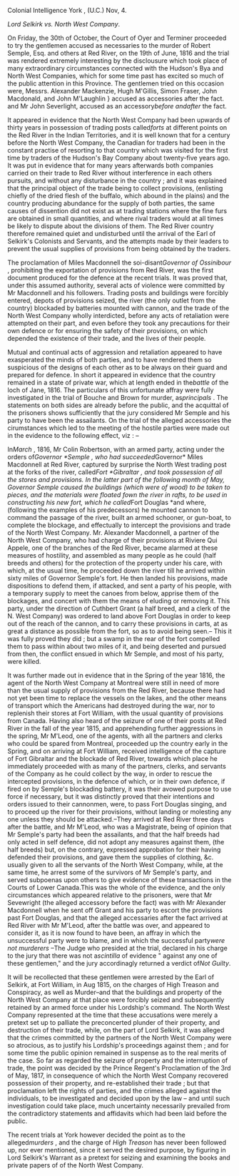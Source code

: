 Colonial Intelligence York , (U.C.) Nov, 4.*Lord Selkirk vs. North West Company*.On Friday, the 30th of October, the Court of Oyer and Terminer proceeded to try the gentlemen accused as necessaries to the murder of Robert Semple, Esq. and others at Red River, on the 19th of June, 1816 and the trial was rendered extremely interesting by the disclousure which took place of many extraordinary circumstances connected with the Hudson's Bya and North West Companies, which for some time past has excited so much of the public attention in this Province. The gentlemen tried on this occasion were, Messrs. Alexander Mackenzie, Hugh M'Gillis, Simon Fraser, John Macdonald, and John M'Laughlin } accused as accessories after the fact. and Mr John Severlight, accused as an accessory*before *and*after*  the fact.It appeared in evidence that the North West Company had been upwards of thirty years in possession of trading posts called*forts*  at different points on the Red River in the Indian Territories, and it is well known that for a century before the North West Company, the Canadian for traders had been in the constant practise of resorting to that country which was visited for the first time by traders of the Hudson's Bay Company about twenty-five years ago. It was put in evidence that for many years afterwards both companies carried on their trade to Red River without interference in each others pursuits, and without any disturbance in the country ; and it was explained that the principal object of the trade being to collect provisions, (enlisting chiefly of the dried flesh of the buffalo, which abound in the plains) and the country producing abundance for the supply of both parties, the same causes of dissention did not exist as at trading stations where the fine furs are obtained in small quantities, and where rival traders would at all times be likely to dispute about the divisions of them. The Red River country therefore remained quiet and undisturbed until the arrival of the Earl of Selkirk's Colonists and Servants, and the attempts made by their leaders to prevent the usual supplies of provisions from being obtained by the traders.The proclamation of Miles Macdonnell the soi-disant*Governor of Ossinibour* , prohibiting the exportation of provisions from Red River, was the first document produced for the defence at the recent trials. It was proved that, under this assumed authority, several acts of violence were committed by Mr Macdonnell and his followers. Trading posts and buildings were forcibly entered, depots of provisions seized, the river (the only outlet from the country) blockaded by batteries mounted with cannon, and the trade of the North West Company wholly interdicted, before any acts of retaliation were attempted on their part, and even before they took any precautions for their own defence or for ensuring the safety of their provisions, on which depended the existence of their trade, and the lives of their people.Mutual and continual acts of aggression and retaliation appeared to have exasperated the minds of both parties, and to have rendered them so suspicious of the designs of each other as to be always on their guard and prepared for defence. In short it appeared in evidence that the country remained in a state of private war, which at length ended in the*battle*  of the loch of Jane, 1816. The particulars of this unfortunate affray were fully investigated in the trial of Bouche and Brown for murder, as*principals* . The statements on both sides are already before the public, and the acquittal of the prisoners shows sufficiently that the jury considered Mr Semple and his party to have been the assailants. On the trial of the alleged accessories the cirumstances which led to the meeting of the hostile parties were made out in the evidence to the following effect, viz : –In*March* , 1816, Mr Colin Robertson, with an armed party, acting under the orders of*Governor **Semple* , who had succeeded*Governor*  Miles Macdonnell at Red River, captured by surprise the North West trading post at the forks of the river, called*Fort **Gibraltar* , and took possession of all the stores and provisions. In the latter part of the following month of May, Governor Semple caused the buildings (which were of wood) to be taken to pieces, and the materials were floated fown the river in rafts, to be used in constructing his new fort, which he called*Fort Douglas *and where, (following the examples of his predecessors) he mounted cannon to command the passage of the river, built an armed schooner, or gun-boat, to complete the blockage, and effectually to intercept the provisions and trade of the North West Company. Mr. Alexander Macdonnell, a partner of the North West Company, who had charge of their provisions at Riviere Qui Appele, one of the branches of the Red River, became alarmed at these measures of hostility, and assembled as many people as he could (half breeds and others) for the protection of the property under his care, with which, at the usual time, he proceeded down the river till he arrived within sixty miles of Governor Semple's fort. He then landed his provisions, made dispositions to defend them, if attacked, and sent a party of his people, with a temporary supply to meet the canoes from below, apprise them of the blockages, and concert with them the means of eluding or removing it. This party, under the direction of Cuthbert Grant (a half breed, and a clerk of the N. West Company) was ordered to land above Fort Douglas in order to keep out of the reach of the cannon, and to carry these provisions in carts, at as great a distance as possible from the fort, so as to avoid being seen.– This it was fully proved they did ; but a swamp in the rear of the fort compelled them to pass within about two miles of it, and being deserted and pursued from then, the conflict ensued in which Mr Semple, and most of his party, were killed.It was further made out in evidence that in the Spring of the year 1816, the agent of the North West Company at Montreal were still in need of more than the usual supply of provisions from the Red River, because there had not yet been time to replace the vessels on the lakes, and the other means of transport which the Americans had destroyed during the war, nor to replenish their stores at Fort William, with the usual quantity of provisions from Canada. Having also heard of the seizure of one of their posts at Red River in the fall of the year 1815, and apprehending further aggressions in the spring, Mr M'Leod, one of the agents, with all the partners and clerks who could be spared from Montreal, proceeded up the country early in the Spring, and on arriving at Fort William, received intelligence of the capture of Fort Gibraltar and the blockade of Red River, towards which place he immediately proceeded with as many of the partners, clerks, and servants of the Company as he could collect by the way, in order to rescue the intercepted provisions, in the defence of which, or in their own defence, if fired on by Semple's blockading battery, it was their avowed purpose to use force if necessary, but it was distinctly proved that their intentions and orders issued to their cannonmen, were, to pass Fort Douglas singing, and to proceed up the river for their provisions, without landing or molesting any one unless they should be attacked.–They arrived at Red River three days after the battle, and Mr M'Leod, who was a Magistrate, being of opinion that Mr Semple's party had been the assailants, and that the half breeds had only acted in self defence, did not adopt any measures against them, (the half breeds) but, on the contrary, expressed approbation for their having defended their provisions, and gave them the supplies of clothing, &c. usually given to all the servants of the North West Company, while, at the same time, he arrest some of the survivors of Mr Semple's party, and served subpoenas upon others to give evidence of these transactions in the Courts of Lower Canada.This was the whole of the evidence, and the only circumstances which appeared relative to the prisoners, were that Mr Sevewright (the alleged accessory before the fact) was with Mr Alexander Macdonnell when he sent off Grant and his party to escort the provisions past Fort Douglas, and that the alleged accessaries after the fact arrived at Red River with Mr M'Leod, after the battle was over, and appeared to consider it, as it is now found to have been, an affray in which the unsuccessful party were to blame, and in which the successful party*were not murderers* –The Judge who presided at the trial, declared in his charge to the jury that there was not a*scintilla*  of evidence " against any one of these gentlemen," and the jury accordinagly returned a verdict of*Not Guilty*.It will be recollected that these gentlemen were arrested by the Earl of Selkirk, at Fort William, in Aug 1815, on the charges of High Treason and Conspiracy, as well as Murder–and that the buildings and property of the North West Company at that place were forcibly seized and subsequently retained by an armed force under his Lordship's command. The North West Company represented at the time that these accusations were merely a pretext set up to palliate the preconcerted plunder of their property, and destruction of their trade, while, on the part of Lord Selkirk, it was alleged that the crimes committed by the partners of the North West Company were so atrocious, as to justify his Lordship's proceedings against them ; and for some time the public opinion remained in suspense as to the real merits of the case. So far as regarded the seizure of property and the interruption of trade, the point was decided by the Prince Regent's Proclamation of the 3rd of May, 1817, in consequence of which the North West Company recovered possession of their property, and re-established their trade ; but that proclamation left the rights of parties, and the crimes alleged against the individuals, to be investigated and decided upon by the law – and until such investigation could take place, much uncertainty necessarily prevailed from the contradictory statements and affidavits which had been laid before the public.The recent trials at York however decided the point as to the alleged*murders* , and the charge of *High Treason*  has never been followed up, nor ever mentioned, since it served the desired purpose, by figuring in Lord Selkirk's Warrant as a pretext for seizing and examining the books and private papers of of the North West Company.